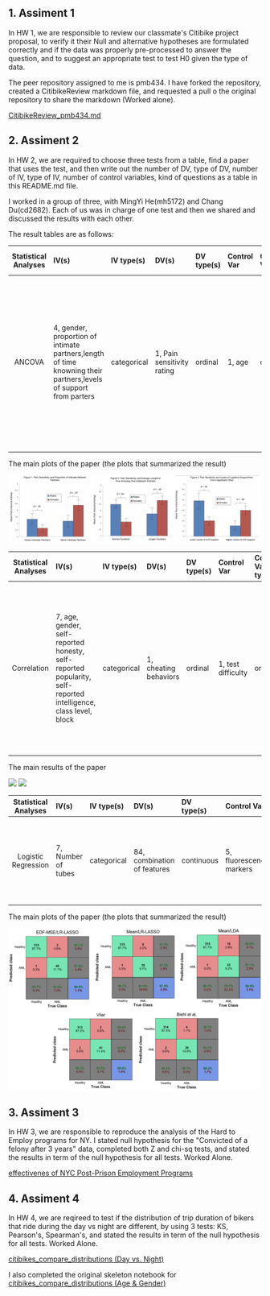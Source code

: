 ## 1. Assiment 1 


In HW 1, we are responsible to review our classmate's Citibike project proposal, to verify it their Null and alternative hypotheses are formulated correctly and if the data was properly pre-processed to answer the question, and to suggest an appropriate test to test H0 given the type of data.

The peer repository assigned to me is pmb434. I have forked the repository, created a CitibikeReview markdown file, and requested a pull o the original repository to share the markdown (Worked alone).

[CitibikeReview_pmb434.md](https://github.com/pmandiola/PUI2018_pmb434/blob/master/HW4_pmb434/CitibikeReview_xh1163.md) 



## 2. Assiment 2

In HW 2, we are required to choose three tests from a table, find a paper that uses the test,  and then write out the number of DV, type of DV, number of IV, type of IV, number of control variables, kind of questions as a table in this README.md file.

I worked in a group of three, with MingYi He(mh5172) and Chang Du(cd2682). Each of us was in charge of one test and then we shared and discussed the results with each other. 

The result tables are as follows: 


| **Statistical Analyses**	|  **IV(s)**  |  **IV type(s)** |  **DV(s)**  |  **DV type(s)**  |  **Control Var** | **Control Var type**  | **Question to be answered** | **_H0_** | **alpha** | **link to paper**| 
|:----------:|:----------|:------------|:-------------|:-------------|:------------|:------------- |:------------------|:----:|:-------:|:-------|
ANCOVA	| 4, gender, proportion of intimate partners,length of time knowning their partners,levels of support from parters  |  categorical  | 1, Pain sensitivity rating| ordinal | 1, age | continuous | 	how individuals’ social networks moderate the association between biological sex and experimental pain sensitivity. | Difference between F_pain and M_pain ( when more partners, longer relationship and higher support) = Difference between F_pain and M_pain(when fewer partners, shorter relationship and lower support)  | 0.05 | [Sex Differences in How Social Networks and Relationship Quality Influence Experimental Pain Sensitivity](https://journals.plos.org/plosone/article?id=10.1371/journal.pone.0078663) |
  |||||||||
  
  
The main plots of the paper (the plots that summarized the result)
  
![main plot](Plots.png)


| **Statistical Analyses**	|  **IV(s)**  |  **IV type(s)** |  **DV(s)**  |  **DV type(s)**  |  **Control Var** | **Control Var type**  | **Question to be answered** | **_H0_** | **alpha** | **link to paper**| 
|:----------:|:----------|:------------|:-------------|:-------------|:------------|:------------- |:------------------|:----:|:-------:|:-------|
Correlation | 7, age, gender, self-reported honesty, self-reported popularity, self-reported intelligence, class level, block | categorical | 1, cheating behaviors | ordinal | 1, test difficulty | ordinal | How strongly and in what direction are demographics (age, gender), self-perception(self-reported honesty, self-reported popularity, self-reported intelligence), environmental factors(class level, block) related with cheating behavior. | Depends on which IV is tested: take gender for example: (women's score of experimental group/ women's score of control group) > (men's score of experimental group/ men's score of control group) | 0.05 | [Behavioral correlates of cheating: Environmental specificity and reward expectation](https://journals.plos.org/plosone/article?id=10.1371/journal.pone.0186054) |

The main results of the paper

![](https://github.com/xiaoninh/PUI2018_xh1163/blob/master/HW5_xh1163/HW5_2_1.png)
![](https://github.com/xiaoninh/PUI2018_xh1163/blob/master/HW5_xh1163/HW5_2_2.png)


| **Statistical Analyses**  |  **IV(s)**  |  **IV type(s)** |  **DV(s)**  |  **DV type(s)**  |  **Control Var** | **Control Var type**  | **Question to be answered** | **_H0_** | **alpha** | **link to paper**| 
|:----------:|:----------|:------------|:-------------|:-------------|:------------|:------------- |:------------------|:----:|:-------:|:-------|
Logistic Regression | 7, Number of tubes | categorical | 84, combination of features | continuous | 5, fluorescence markers | categorical | How flow cytometry measurements from a single patient and gives a confidence score of the patient being AML-positive.| patient being AML-positive | 0.05 | [Leukemia Prediction Using Sparse Logistic Regression](https://journals.plos.org/plosone/article?id=10.1371/journal.pone.0072932)

The main plots of the paper (the plots that summarized the result)
  
![main plot](logistic.png)



## 3. Assiment 3

In HW 3, we are responsible to reproduce the analysis of the Hard to Employ programs for NY. I stated null hypothesis for the "Convicted of a felony after 3 years" data, completed both Z and chi-sq tests, and stated the results in term of the null hypothesis for all tests. Worked Alone. 

[effectivenes of NYC Post-Prison Employment Programs](https://github.com/xiaoninh/PUI2018_xh1163/blob/master/HW5_xh1163/effectivenes%20of%20NYC%20Post-Prison%20Employment%20Programs.ipynb) 

## 4. Assiment 4

In HW 4, we are reqireed to test if the distribution of trip duration of bikers that ride during the day vs night are different, by using 3 tests: KS, Pearson's, Spearman's, and stated the results in term of the null hypothesis for all tests.
Worked Alone. 

[citibikes_compare_distributions (Day vs. Night)](https://github.com/xiaoninh/PUI2018_xh1163/blob/master/HW5_xh1163/citibikes_compare_distributions%20(Day%20vs.%20Night).ipynb) 

I also completed the original skeleton notebook for [citibikes_compare_distributions (Age & Gender)](https://github.com/xiaoninh/PUI2018_xh1163/blob/master/HW5_xh1163/citibikes_compare_distributions%20%20(Age%20%26%20Gender)_%20finished%20origin%20notebook.ipynb)
